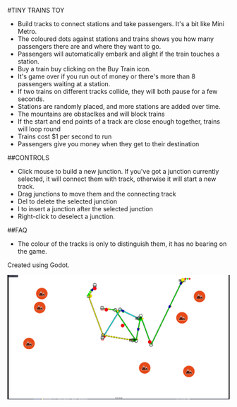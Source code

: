 #TINY TRAINS TOY

* Build tracks to connect stations and take passengers.  It's a bit like Mini Metro.
* The coloured dots against stations and trains shows you how many passengers there are and where they want to go.
* Passengers will automatically embark and alight if the train touches a station.
* Buy a train buy clicking on the Buy Train icon.
* It's game over if you run out of money or there's more than 8 passengers waiting at a station.
* If two trains on different tracks collide, they will both pause for a few seconds.
* Stations are randomly placed, and more stations are added over time.
* The mountains are obstaclkes and will block trains
* If the start and end points of a track are close enough together, trains will loop round
* Trains cost $1 per second to run
* Passengers give you money when they get to their destination


##CONTROLS
* Click mouse to build a new junction.  If you've got a junction currently selected, it will connect them with track, otherwise it will start a new track.
* Drag junctions to move them and the connecting track
* Del to delete the selected junction
* I to insert a junction after the selected junction
* Right-click to deselect a junction.



##FAQ
* The colour of the tracks is only to distinguish them, it has no bearing on the game.


Created using Godot.

![Screenshot](https://github.com/SteveSmith16384/TinyTrainsToy/blob/master/docs/Screenshot%20from%202022-10-14%2007-13-16.png)
